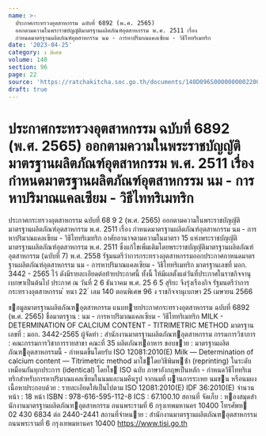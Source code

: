 ```yaml
---
name: >-
  ประกาศกระทรวงอุตสาหกรรม ฉบับที่ 6892 (พ.ศ. 2565)
  ออกตามความในพระราชบัญญัติมาตรฐานผลิตภัณฑ์อุตสาหกรรม พ.ศ. 2511 เรื่อง
  กำหนดมาตรฐานผลิตภัณฑ์อุตสาหกรรม นม - การหาปริมาณแคลเซียม - วิธีไททริเมทริก
date: '2023-04-25'
category: ง พิเศษ
volume: 140
section: 96
page: 22
source: 'https://ratchakitcha.soc.go.th/documents/140D096S0000000002200.pdf'
draft: true
---
```


# ประกาศกระทรวงอุตสาหกรรม ฉบับที่ 6892 (พ.ศ. 2565) ออกตามความในพระราชบัญญัติมาตรฐานผลิตภัณฑ์อุตสาหกรรม พ.ศ. 2511 เรื่อง กำหนดมาตรฐานผลิตภัณฑ์อุตสาหกรรม นม - การหาปริมาณแคลเซียม - วิธีไททริเมทริก

ประกาศกระทรวงอุตสาหกรรม ฉบับที่ 68 9 2 (พ.ศ. 2565) ออกตามความในพระราชบัญญัติมาตรฐานผลิตภัณฑ์อุตสาหกรรม พ.ศ. 2511 เรื่อง กำหนดมาตรฐานผลิตภัณฑ์อุตสาหกรรม นม - การหาปริมาณแคลเซียม - วิธีไททริเมทริก อาศัยอานาจตามความในมาตรา 15 แห่งพระราชบัญญัติมาตรฐานผลิตภัณฑ์อุตสาหกรรม พ.ศ. 2511 ซึ่งแก้ไขเพิ่มเติมโดยพระราชบัญญัติมาตรฐานผลิตภัณฑ์อุตสาหกรรม (ฉบับที่ 7) พ.ศ. 2558 รัฐมนตรีว่าการกระทรวงอุตสาหกรรมออกประกาศกาหนดมาตรฐานผลิตภัณฑ์อุตสาหกรรม นม - การหาปริมาณแคลเซียม - วิธีไททริเมทริก มาตรฐานเลขที่ มอก. 3442 - 2565 ไว้ ดังมีรายละเอียดต่อท้ายประกาศนี้ ทั้งนี้ ให้มีผลตั้งแต่วันที่ประกาศในราชกิจจานุเบกษาเป็นต้นไป ประกาศ ณ วันที่ 2 6 ธันวาคม พ.ศ. 25 6 5 สุริยะ จึงรุ่งเรืองกิจ รัฐมนตรีว่าการกระทรวงอุตสาหกรรม ้ หนา 22 ่ เลม 140 ตอนพิเศษ 96 ง ราชกิจจานุเบกษา 25 เมษายน 2566

ขอมูลมาตรฐานผลิตภัณฑอุตสาหกรรม แนบทายประกาศกระทรวงอุตสาหกรรม ฉบับที่ 6892 (พ.ศ. 2565) ชื่อมาตรฐาน : นม - การหาปริมาณแคลเซียม - วิธีไททริเมทริก MILK - DETERMINATION OF CALCIUM CONTENT - TITRIMETRIC METHOD มาตรฐานเลขที่ : มอก. 3442-2565 ผู้จัดทํา : สํานักงานมาตรฐานผลิตภัณฑอุตสาหกรรม กรรมการวิชาการ : คณะกรรมการวิชาการรายสาขา คณะที่ 35 ผลิตภัณฑอาหาร ขอบขาย : มาตรฐานผลิตภัณฑอุตสาหกรรมนี้ - กําหนดขึ้นโดยรับ ISO 12081:2010(E) Milk — Determination of calcium content — Titrimetric method มาใชโดยวิธีพิมพซ้ํา (reprinting) ในระดับเหมือนกันทุกประการ (identical) โดยใช ISO ฉบับ ภาษาอังกฤษเป็นหลัก - กําหนดวิธีไททริเมทริกสําหรับการหาปริมาณแคลเซียมในนมและนมคืนรูป จากนมที่ ผานการระเหย นมขน หรือนมผง เนื้อหาประกอบด้วย : รายละเอียดให้เป็นไปตาม ISO 12081:2010(E) IDF 36:2010(E) จํานวนหน้า : 18 หน้า ISBN : 978-616-595-112-8 ICS : 67.100.10 สถานที่ จัดเก็บ : หองสมุดสํานักงานมาตรฐานผลิตภัณฑอุตสาหกรรม ถนนพระรามที่ 6 กรุงเทพมหานคร 10400 โทรศัพท 02 430 6834 ต่อ 2440-2441 สถานที่จําหนาย : สํานักงานมาตรฐานผลิตภัณฑอุตสาหกรรม ถนนพระรามที่ 6 กรุงเทพมหานคร 10400 https://www.tisi.go.th
